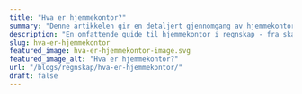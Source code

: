 ```yaml
---
title: "Hva er hjemmekontor?"
summary: "Denne artikkelen gir en detaljert gjennomgang av hjemmekontor i regnskapssammenheng. Vi dekker skattefradrag for hjemmekontorkostnader, dokumentasjonskrav, regnskapsføring, og praktiske beregningseksempler. Artikkelen inkluderer også tabeller for kostnadsberegning og illustrasjoner som forklarer de ulike aspektene ved hjemmekontor i norsk regnskap."
description: "En omfattende guide til hjemmekontor i regnskap - fra skattefradrag og dokumentasjonskrav til regnskapsføring av hjemmekontorkostnader. Lær alt om regler, beregninger og praktiske eksempler."
slug: hva-er-hjemmekontor
featured_image: hva-er-hjemmekontor-image.svg
featured_image_alt: "Hva er hjemmekontor?"
url: "/blogs/regnskap/hva-er-hjemmekontor/"
draft: false
---
```


